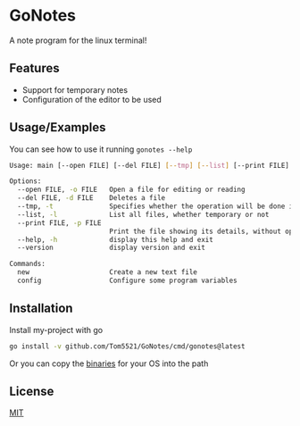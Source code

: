 # GoNotes

A note program for the linux terminal!

## Features

- Support for temporary notes
- Configuration of the editor to be used

## Usage/Examples

You can see how to use it running `gonotes --help`

```bash
Usage: main [--open FILE] [--del FILE] [--tmp] [--list] [--print FILE] <command> [<args>]

Options:
  --open FILE, -o FILE   Open a file for editing or reading
  --del FILE, -d FILE    Deletes a file
  --tmp, -t              Specifies whether the operation will be done in the temporary or constant directory.
  --list, -l             List all files, whether temporary or not
  --print FILE, -p FILE
                         Print the file showing its details, without opening an editor.
  --help, -h             display this help and exit
  --version              display version and exit

Commands:
  new                    Create a new text file
  config                 Configure some program variables
```

## Installation

Install my-project with go

```bash
go install -v github.com/Tom5521/GoNotes/cmd/gonotes@latest
```

Or you can copy the [binaries](https://github.com/Tom5521/GoNotes/releases/latest) for your OS into the path

## License

[MIT](https://choosealicense.com/licenses/mit/)
